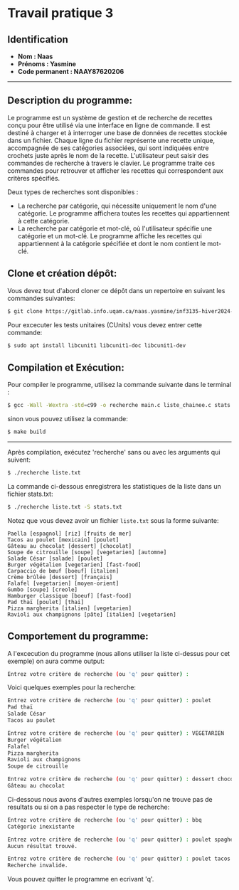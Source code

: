 # Travail pratique 3

## Identification

- **Nom : Naas**
- **Prénoms : Yasmine**
- **Code permanent : NAAY87620206**

---

## Description du programme:
Le programme est un système de gestion et de recherche de recettes conçu pour être
utilisé via une interface en ligne de commande. Il est destiné à charger et à 
interroger une base de données de recettes stockée dans un fichier. Chaque ligne
du fichier représente une recette unique, accompagnée de ses catégories associées, 
qui sont indiquées entre crochets juste après le nom de la recette.
L'utilisateur peut saisir des commandes de recherche à travers le clavier. 
Le programme traite ces commandes pour retrouver et afficher les recettes qui 
correspondent aux critères spécifiés.

Deux types de recherches sont disponibles :
- La recherche par catégorie, qui nécessite uniquement le nom d'une catégorie.
Le programme affichera toutes les recettes qui appartiennent à cette catégorie.
- La recherche par catégorie et mot-clé, où l'utilisateur spécifie une catégorie
et un mot-clé. Le programme affiche les recettes qui appartiennent à la catégorie
spécifiée et dont le nom contient le mot-clé.

## Clone et création dépôt:

Vous devez tout d'abord cloner ce dépôt dans un repertoire en suivant les 
commandes suivantes:

```bash
$ git clone https://gitlab.info.uqam.ca/naas.yasmine/inf3135-hiver2024-tp3.git
```

Pour excecuter les tests unitaires (CUnits) vous devez entrer cette commande:

```bash
$ sudo apt install libcunit1 libcunit1-doc libcunit1-dev
```
## Compilation et Exécution:

Pour compiler le programme, utilisez la commande suivante dans le terminal :

```bash
$ gcc -Wall -Wextra -std=c99 -o recherche main.c liste_chainee.c stats.c
```
sinon vous pouvez utilisez la commande:

```bash
$ make build
```
---

Après compilation, exécutez 'recherche' sans ou avec les arguments qui suivent:

```bash
$ ./recherche liste.txt
```
La commande ci-dessous enregistrera les statistiques de la liste dans un fichier stats.txt:
```bash
$ ./recherche liste.txt -S stats.txt
```

Notez que vous devez avoir un fichier `liste.txt` sous la forme suivante:

```
Paella [espagnol] [riz] [fruits de mer]
Tacos au poulet [mexicain] [poulet]
Gâteau au chocolat [dessert] [chocolat]
Soupe de citrouille [soupe] [vegetarien] [automne]
Salade César [salade] [poulet]
Burger végétalien [vegetarien] [fast-food]
Carpaccio de bœuf [boeuf] [italien]
Crème brûlée [dessert] [français]
Falafel [vegetarien] [moyen-orient]
Gumbo [soupe] [creole]
Hamburger classique [boeuf] [fast-food]
Pad thaï [poulet] [thai]
Pizza margherita [italien] [vegetarien]
Ravioli aux champignons [pâte] [italien] [vegetarien]
```

## Comportement du programme:

A l'excecution du programme (nous allons utiliser la liste ci-dessus pour cet
exemple) on aura comme output:

```bash
Entrez votre critère de recherche (ou 'q' pour quitter) :
```
Voici quelques exemples pour la recherche:

```bash
Entrez votre critère de recherche (ou 'q' pour quitter) : poulet
Pad thaï 
Salade César 
Tacos au poulet 

Entrez votre critère de recherche (ou 'q' pour quitter) : VEGETARIEN
Burger végétalien 
Falafel 
Pizza margherita 
Ravioli aux champignons 
Soupe de citrouille 

Entrez votre critère de recherche (ou 'q' pour quitter) : dessert choco
Gâteau au chocolat 

```
Ci-dessous nous avons d'autres exemples lorsqu'on ne trouve pas de resultats ou
si on a pas respecter le type de recherche:

```bash
Entrez votre critère de recherche (ou 'q' pour quitter) : bbq
Catégorie inexistante

Entrez votre critère de recherche (ou 'q' pour quitter) : poulet spaghetti
Aucun résultat trouvé.

Entrez votre critère de recherche (ou 'q' pour quitter) : poulet tacos dessert
Recherche invalide.

```
Vous pouvez quitter le programme en ecrivant 'q'.